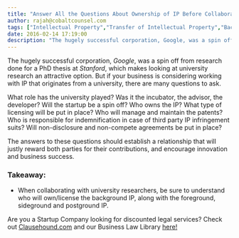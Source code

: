 ```yaml
---
title: "Answer All the Questions About Ownership of IP Before Collaborating with a University"
author: rajah@cobaltcounsel.com
tags: ["Intellectual Property","Transfer of Intellectual Property","Background Intellectual Property","Commercial Activities","Rajah"]
date: 2016-02-14 17:19:00
description: "The hugely successful corporation, Google, was a spin off from research done for a PhD thesis at Stanford. But if your business is considering working with IP that originates from a university, there are many questions to ask."
---
```





The hugely successful corporation, *Google*, was a spin off from research done for a PhD thesis at *Stanford*, which makes looking at university research an attractive option. But if your business is considering working with IP that originates from a university, there are many questions to ask.

What role has the university played? Was it the incubator, the advisor, the developer? Will the startup be a spin off? Who owns the IP? What type of licensing will be put in place? Who will manage and maintain the patents? Who is responsible for indemnification in case of third party IP infringement suits? Will non-disclosure and non-compete agreements be put in place? 

The answers to these questions should establish a relationship that will justly reward both parties for their contributions, and encourage innovation and business success.



### Takeaway:
- When collaborating with university researchers, be sure to understand who will own/license the background IP, along with the foreground, sideground and postground IP.

 

Are you a Startup Company looking for discounted legal services? Check out [Clausehound.com](https://about.clausehound.com/) and our Business Law Library [here!](https://www.clausehound.com/documents/)
